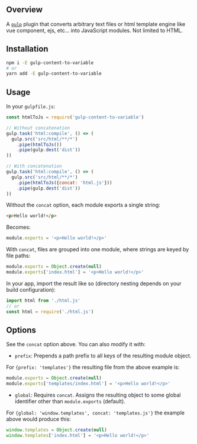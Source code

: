 ## Overview

A [`gulp`](http://gulpjs.com) plugin that converts arbitrary text files or html template engine like vue component, ejs, etc... into JavaScript modules. Not limited to HTML.

## Installation

```sh
npm i -E gulp-content-to-variable
# or
yarn add -E gulp-content-to-variable
```

## Usage

In your `gulpfile.js`:

```js
const htmlToJs = require('gulp-content-to-variable')

// Without concatenation
gulp.task('html:compile', () => (
  gulp.src('src/html/**/*')
    .pipe(htmlToJs())
    .pipe(gulp.dest('dist'))
))

// With concatenation
gulp.task('html:compile', () => (
  gulp.src('src/html/**/*')
    .pipe(htmlToJs({concat: 'html.js'}))
    .pipe(gulp.dest('dist'))
))
```

Without the `concat` option, each module exports a single string:

```html
<p>Hello world!</p>
```

Becomes:

```js
module.exports = '<p>Hello world!</p>'
```

With `concat`, files are grouped into one module, where strings are keyed by file paths:

```js
module.exports = Object.create(null)
module.exports['index.html'] = '<p>Hello world!</p>'
```

In your app, import the result like so (directory nesting depends on your build configuration):

```js
import html from './html.js'
// or
const html = require('./html.js')
```

## Options

See the `concat` option above. You can also modify it with:

* `prefix`: Prepends a path prefix to all keys of the resulting module object.

For `{prefix: 'templates'}` the resulting file from the above example is:

```js
module.exports = Object.create(null)
module.exports['templates/index.html'] = '<p>Hello world!</p>'
```

* `global`: Requires `concat`. Assigns the resulting object to some global identifier other than `module.exports` (default).

For `{global: 'window.templates', concat: 'templates.js'}` the example above would produce this:

```js
window.templates = Object.create(null)
window.templates['index.html'] = '<p>Hello world!</p>'
```
